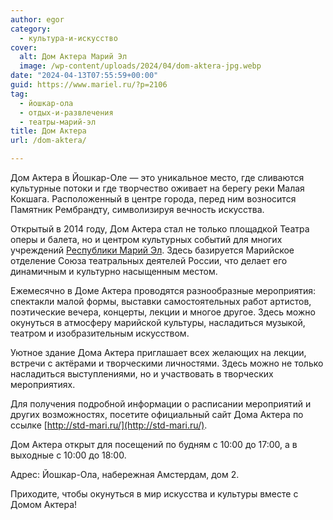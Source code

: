 ```yaml
---
author: egor
category:
  - культура-и-искусство
cover:
  alt: Дом Актера Марий Эл
  image: /wp-content/uploads/2024/04/dom-aktera-jpg.webp
date: "2024-04-13T07:55:59+00:00"
guid: https://www.mariel.ru/?p=2106
tag:
  - йошкар-ола
  - отдых-и-развлечения
  - театры-марий-эл
title: Дом Актера
url: /dom-aktera/

---
```

Дом Актера в Йошкар-Оле — это уникальное место, где сливаются культурные потоки и где творчество оживает на берегу реки Малая Кокшага. Расположенный в центре города, перед ним возносится Памятник Рембрандту, символизируя вечность искусства.

Открытый в 2014 году, Дом Актера стал не только площадкой Театра оперы и балета, но и центром культурных событий для многих учреждений [Республики Марий Эл](/). Здесь базируется Марийское отделение Союза театральных деятелей России, что делает его динамичным и культурно насыщенным местом.

Ежемесячно в Доме Актера проводятся разнообразные мероприятия: спектакли малой формы, выставки самостоятельных работ артистов, поэтические вечера, концерты, лекции и многое другое. Здесь можно окунуться в атмосферу марийской культуры, насладиться музыкой, театром и изобразительным искусством.

Уютное здание Дома Актера приглашает всех желающих на лекции, встречи с актёрами и творческими личностями. Здесь можно не только насладиться выступлениями, но и участвовать в творческих мероприятиях.

Для получения подробной информации о расписании мероприятий и других возможностях, посетите официальный сайт Дома Актера по ссылке [http://std-mari.ru/](http://std-mari.ru/).

Дом Актера открыт для посещений по будням с 10:00 до 17:00, а в выходные с 10:00 до 18:00.

Адрес: Йошкар-Ола, набережная Амстердам, дом 2.

Приходите, чтобы окунуться в мир искусства и культуры вместе с Домом Актера!
